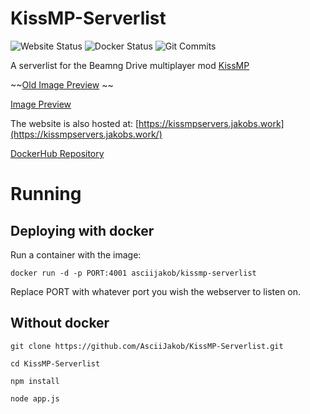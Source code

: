 # KissMP-Serverlist
![Website Status](https://img.shields.io/website?url=https%3A%2F%2Fkissmpservers.jakobs.work%2F) 
![Docker Status](https://img.shields.io/docker/cloud/build/asciijakob/kissmp-serverlist)
![Git Commits](https://img.shields.io/github/commit-activity/m/AsciiJakob/KissMP-Serverlist)


A serverlist for the Beamng Drive multiplayer mod [KissMP](https://github.com/TheHellBox/KISS-multiplayer)

~~[Old Image Preview](https://imgur.com/TD8Nevp) ~~

[Image Preview](https://i.imgur.com/O1l3lUn.jpeg)

The website is also hosted at: [https://kissmpservers.jakobs.work](https://kissmpservers.jakobs.work/)

[DockerHub Repository](https://hub.docker.com/r/asciijakob/kissmp-serverlist)

# Running

## Deploying with docker
Run a container with the image:

`docker run -d -p PORT:4001 asciijakob/kissmp-serverlist`

Replace PORT with whatever port you wish the webserver to listen on.

## Without docker
`git clone https://github.com/AsciiJakob/KissMP-Serverlist.git`

`cd KissMP-Serverlist`

`npm install`

`node app.js`
